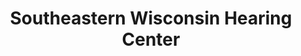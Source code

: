 ---
title: "Southeastern Wisconsin Hearing Center"
url: /mount-pleasant/southeastern-wisconsin-hearing-center/
shop: medical supply
---
